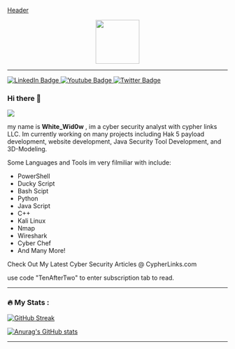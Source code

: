 
[Header](./github-header-image.png)




<div id="header" align="center">
  <img src="https://media.giphy.com/media/M9gbBd9nbDrOTu1Mqx/giphy.gif" width="100"/>
</div>

---

  <div id="badges">
  <a href="https://www.linkedin.com/in/jacob-miller-05091928a/">
    <img src="https://img.shields.io/badge/LinkedIn-blue?style=for-the-badge&logo=linkedin&logoColor=white" alt="LinkedIn Badge"/>
  </a>
  <a href="https://www.youtube.com/">
    <img src="https://img.shields.io/badge/YouTube-red?style=for-the-badge&logo=youtube&logoColor=white" alt="Youtube Badge"/>
  </a>
  <a href="https://twitter.com/CypherLinksUS">
    <img src="https://img.shields.io/badge/Twitter-blue?style=for-the-badge&logo=twitter&logoColor=white" alt="Twitter Badge"/>
  </a>
</div>


### Hi there 👋





![](https://komarev.com/ghpvc/?username=Zen-ith1)




my name is **White_Wid0w** , im a cyber security analyst with cypher links LLC. Im currently working on many projects including Hak 5 payload development, website development, Java Security Tool Development, and 3D-Modeling.

Some Languages and Tools im very filmiliar with include: 

- PowerShell
- Ducky Script
- Bash Scipt
- Python
- Java Script
- C++
- Kali Linux
- Nmap
- Wireshark
- Cyber Chef
- And Many More!




Check Out My Latest Cyber Security Articles @ CypherLinks.com

use code "TenAfterTwo" to enter subscription tab to read.

---

### :fire: My Stats :

[![GitHub Streak](https://github-readme-streak-stats.herokuapp.com?user=Zen-ith1&date_format=M%20j%5B%2C%20Y%5D)](https://git.io/streak-stats)

[![Anurag's GitHub stats](https://github-readme-stats.vercel.app/api?username=Zen-ith1)](https://github.com/anuraghazra/github-readme-stats)


--- 

